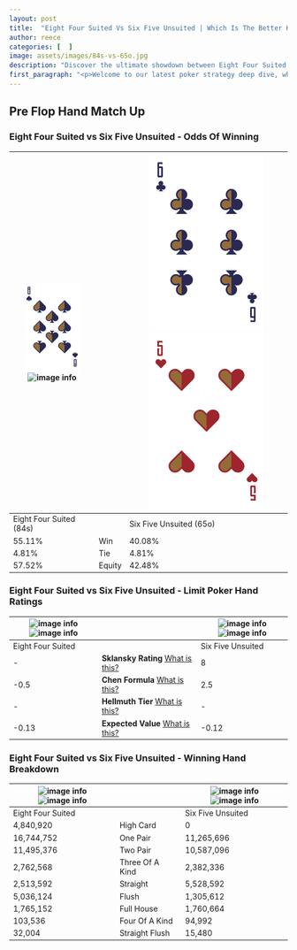 ```yaml
---
layout: post
title:  "Eight Four Suited Vs Six Five Unsuited | Which Is The Better Hand In Poker? A Complete Guide"
author: reece
categories: [  ]
image: assets/images/84s-vs-65o.jpg
description: "Discover the ultimate showdown between Eight Four Suited and Six Five Unsuited in poker! Uncover the odds, strategies, and scenarios where one hand triumphs over the other. Get ready to up your poker game with this thrilling analysis."
first_paragraph: "<p>Welcome to our latest poker strategy deep dive, where we're pitting two distinct hands against each other in a high-stakes showdown: Eight Four Suited vs Six Five Unsuited.</p><p>In the dynamic world of poker, every decision counts, and knowing which hand holds the upper hand is key to your success at the table.</p><p>In this article, we'll dissect these two hands, explore the scenarios where one dominates the other, and equip you with the knowledge to make strategic choices that can tip the odds in your favor.</p><p>Get ready to unravel the intriguing dynamics of these poker hands and elevate your game to new heights.</p>"
---
```




[comment]: # (sp0)

## Pre Flop Hand Match Up

<div class="table hand-ratings" markdown="1"> 



### Eight Four Suited vs Six Five Unsuited - Odds Of Winning


    
| ![image info](assets/images/hand1/8.png) ![image info](assets/images/hand1/4s.png) |  | ![image info](assets/images/hand2/6.png) ![image info](assets/images/hand2/5o.png) |
| -------- | -------- | -------- |
| Eight Four Suited (84s) |  | Six Five Unsuited (65o) |
| 55.11% | Win | 40.08% |
| 4.81% | Tie | 4.81% |
| 57.52% | Equity | 42.48% |




[comment]: # (sp1)



### Eight Four Suited vs Six Five Unsuited - Limit Poker Hand Ratings


    
| ![image info](https://www.riverpairs.com/assets/images/hand1/8.png) ![image info](https://www.riverpairs.com/assets/images/hand1/4s.png) |  | ![image info](https://www.riverpairs.com/assets/images/hand2/6.png) ![image info](https://www.riverpairs.com/assets/images/hand2/5o.png) |
| -------- | -------- | -------- |
| Eight Four Suited |  | Six Five Unsuited |
| - | **Sklansky Rating** [What is this?](/sklansky-rating-explained) | 8 |
| -0.5 | **Chen Formula** [What is this?](/chen-formula-explained) | 2.5 |
| - | **Hellmuth Tier** [What is this?](/Hellmuth-tier-explained) | - |
| -0.13 | **Expected Value** [What is this?](/expected-value-explained) | -0.12 |




[comment]: # (sp2)



### Eight Four Suited vs Six Five Unsuited - Winning Hand Breakdown


    
| ![image info](https://www.riverpairs.com/assets/images/hand1/8.png) ![image info](https://www.riverpairs.com/assets/images/hand1/4s.png) |  | ![image info](https://www.riverpairs.com/assets/images/hand2/6.png) ![image info](https://www.riverpairs.com/assets/images/hand2/5o.png) |
| -------- | -------- | -------- |
| Eight Four Suited |  | Six Five Unsuited |
| 4,840,920 | High Card | 0 |
| 16,744,752 | One Pair | 11,265,696 |
| 11,495,376 | Two Pair | 10,587,096 |
| 2,762,568 | Three Of A Kind | 2,382,336 |
| 2,513,592 | Straight | 5,528,592 |
| 5,036,124 | Flush | 1,305,612 |
| 1,765,152 | Full House | 1,760,664 |
| 103,536 | Four Of A Kind | 94,992 |
| 32,004 | Straight Flush | 15,480 |




[comment]: # (sp3)



</div>

[comment]: # (sp4)



[comment]: # (sp5)

